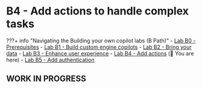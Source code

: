 # B4 - Add actions to handle complex tasks

???+ info "Navigating the Building your own copilot labs (B Path)"
    - [Lab B0 - Prerequisites](/copilot-camp/pages/custom-engine/00-prerequisites)
    - [Lab B1 - Build custom engine copilots](/copilot-camp/pages/custom-engine/01-custom-engine-copilot)
    - [Lab B2 - Bring your data](/copilot-camp/pages/custom-engine/02-rag)
    - [Lab B3 - Enhance user experience](/copilot-camp/pages/custom-engine/03-powered-by-ai)
    - [Lab B4 - Add actions](/copilot-camp/pages/custom-engine/04-actions) (📍 You are here)
    - [Lab B5 - Add authentication](/copilot-camp/pages/custom-engine/05-authentication)

## WORK IN PROGRESS
